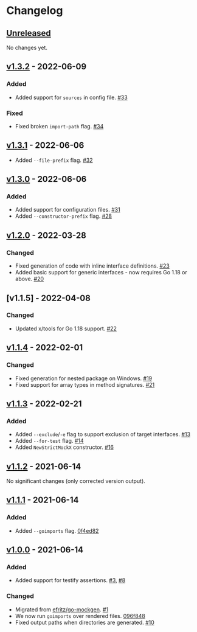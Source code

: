 # Changelog

## [Unreleased]

No changes yet.

## [v1.3.2] - 2022-06-09

### Added

- Added support for `sources` in config file. [#33](https://github.com/derision-test/go-mockgen/pull/33)

### Fixed

- Fixed broken `import-path` flag. [#34](https://github.com/derision-test/go-mockgen/pull/34)

## [v1.3.1] - 2022-06-06

- Added `--file-prefix` flag. [#32](https://github.com/derision-test/go-mockgen/pull/32)

## [v1.3.0] - 2022-06-06

### Added

- Added support for configuration files. [#31](https://github.com/derision-test/go-mockgen/pull/31)
- Added `--constructor-prefix` flag. [#28](https://github.com/derision-test/go-mockgen/pull/28)

## [v1.2.0] - 2022-03-28

### Changed

- Fixed generation of code with inline interface definitions. [#23](https://github.com/derision-test/go-mockgen/pull/23)
- Added basic support for generic interfaces - now requires Go 1.18 or above. [#20](https://github.com/derision-test/go-mockgen/pull/20)

## [v1.1.5] - 2022-04-08

### Changed

- Updated x/tools for Go 1.18 support. [#22](https://github.com/derision-test/go-mockgen/pull/22)

## [v1.1.4] - 2022-02-01

### Changed

- Fixed generation for nested package on Windows. [#19](https://github.com/derision-test/go-mockgen/pull/19)
- Fixed support for array types in method signatures. [#21](https://github.com/derision-test/go-mockgen/pull/21)

## [v1.1.3] - 2022-02-21

### Added

- Added `--exclude`/`-e` flag to support exclusion of target interfaces. [#13](https://github.com/derision-test/go-mockgen/pull/13)
- Added `--for-test` flag. [#14](https://github.com/derision-test/go-mockgen/pull/14)
- Added `NewStrictMockX` constructor. [#16](https://github.com/derision-test/go-mockgen/pull/16)

## [v1.1.2] - 2021-06-14

No significant changes (only corrected version output).

## [v1.1.1] - 2021-06-14

### Added

- Added `--goimports` flag. [0f4ed82](https://github.com/derision-test/go-mockgen/commit/0f4ed82247eff5446b885c3ea48f48b870a9ee4a)

## [v1.0.0] - 2021-06-14

### Added

- Added support for testify assertions. [#3](https://github.com/derision-test/go-mockgen/pull/3), [#8](https://github.com/derision-test/go-mockgen/pull/8)

### Changed

- Migrated from [efritz/go-mockgen](https://github.com/efritz/go-mockgen). [#1](https://github.com/derision-test/go-mockgen/pull/1)
- We now run `goimports` over rendered files. [096f848](https://github.com/derision-test/go-mockgen/commit/096f848333579e185c8018ff2d17688e4b5f6f27)
- Fixed output paths when directories are generated. [#10](https://github.com/derision-test/go-mockgen/pull/10)

[Unreleased]: https://github.com/derision-test/go-mockgen/compare/v1.3.2...HEAD
[v1.0.0]: https://github.com/derision-test/go-mockgen/releases/tag/v1.0.0
[v1.1.1]: https://github.com/derision-test/go-mockgen/compare/v1.0.0...v1.1.1
[v1.1.2]: https://github.com/derision-test/go-mockgen/compare/v1.1.1...v1.1.2
[v1.1.3]: https://github.com/derision-test/go-mockgen/compare/v1.1.2...v1.1.3
[v1.1.4]: https://github.com/derision-test/go-mockgen/compare/v1.1.3...v1.1.4
[v1.2.0]: https://github.com/derision-test/go-mockgen/compare/v1.1.4...v1.2.0
[v1.3.0]: https://github.com/derision-test/go-mockgen/compare/v1.2.0...v1.3.0
[v1.3.1]: https://github.com/derision-test/go-mockgen/compare/v1.3.0...v1.3.1
[v1.3.2]: https://github.com/derision-test/go-mockgen/compare/v1.3.1...v1.3.2

